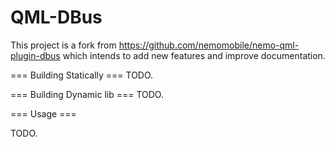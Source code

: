 QML-DBus
========

This project is a fork from https://github.com/nemomobile/nemo-qml-plugin-dbus which intends to add new features and improve documentation. 

=== Building Statically ===
TODO.

=== Building Dynamic lib ===
TODO.

=== Usage ===

TODO.
